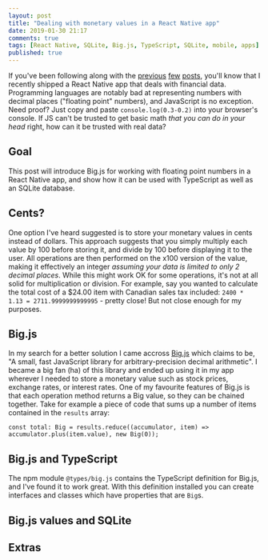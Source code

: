 ```yaml
---
layout: post
title: "Dealing with monetary values in a React Native app"
date: 2019-01-30 21:17
comments: true
tags: [React Native, SQLite, Big.js, TypeScript, SQLite, mobile, apps]
published: true
---
```

If you've been following along with the [previous](/blog/2018/12/05/precise-numbers-in-a-react-native-app/) [few](/blog/2018/11/06/react-native-offline-first-db-with-sqlite/) [posts](/blog/2018/10/12/react-native-typescript-cocoapods/), you'll know that I recently shipped a React Native app that deals with financial data. Programming languages are notably bad at representing numbers with decimal places ("floating point" numbers), and JavaScript is no exception. Need proof? Just copy and paste `console.log(0.3-0.2)` into your browser's console. If JS can't be trusted to get basic math _that you can do in your head_ right, how can it be trusted with real data?


## Goal

This post will introduce Big.js for working with floating point numbers in a React Native app, and show how it can be used with TypeScript as well as an SQLite database.


## Cents?

One option I've heard suggested is to store your monetary values in cents instead of dollars. This approach suggests that you simply multiply each value by 100 before storing it, and divide by 100 before displaying it to the user. All operations are then performed on the x100 version of the value, making it effectively an integer _assuming your data is limited to only 2 decimal places_. While this might work OK for some operations, it's not at all solid for multiplication or division. For example, say you wanted to calculate the total cost of a $24.00 item with Canadian sales tax included: `2400 * 1.13 = 2711.9999999999995` - pretty close! But not close enough for my purposes. 


## Big.js

In my search for a better solution I came accross [Big.js](https://github.com/MikeMcl/big.js/) which claims to be, "A small, fast JavaScript library for arbitrary-precision decimal arithmetic". I became a big fan (ha) of this library and ended up using it in my app wherever I needed to store a monetary value such as stock prices, exchange rates, or interest rates. One of my favourite features of Big.js is that each operation method returns a Big value, so they can be chained together. Take for example a piece of code that sums up a number of items contained in the `results` array:

```
const total: Big = results.reduce((accumulator, item) => accumulator.plus(item.value), new Big(0));
```


## Big.js and TypeScript

The npm module `@types/big.js` contains the TypeScript definition for Big.js, and I've found it to work great. With this definition installed you can create interfaces and classes which have properties that are `Big`s. 


## Big.js values and SQLite


## Extras


